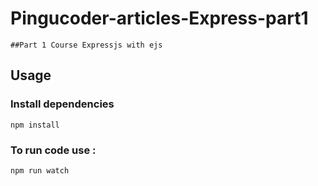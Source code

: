 # Pingucoder-articles-Express-part1
```
##Part 1 Course Expressjs with ejs 
```
## Usage
### Install dependencies

```
npm install
```
### To run code use : 
```
npm run watch
```
